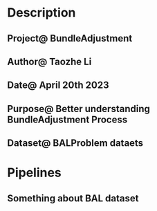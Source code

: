 # Description
## Project@ BundleAdjustment
## Author@ Taozhe Li
## Date@ April 20th 2023
## Purpose@ Better understanding BundleAdjustment Process
## Dataset@ BALProblem dataets

# Pipelines
## Something about BAL dataset
## 
